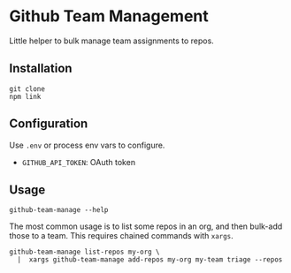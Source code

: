 # Github Team Management

Little helper to bulk manage team assignments to repos.

## Installation

```
git clone 
npm link
```

## Configuration

Use `.env` or process env vars to configure.

 * `GITHUB_API_TOKEN`: OAuth token

## Usage

```
github-team-manage --help
```

The most common usage is to list some repos in an org,
and then bulk-add those to a team. This requires chained commands with `xargs`.

```
github-team-manage list-repos my-org \
  |  xargs github-team-manage add-repos my-org my-team triage --repos
```